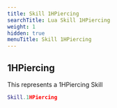 ```yaml
---
title: Skill 1HPiercing
searchTitle: Lua Skill 1HPiercing
weight: 1
hidden: true
menuTitle: Skill 1HPiercing
---
```

## 1HPiercing

This represents a 1HPiercing Skill
```lua
Skill.1HPiercing
```